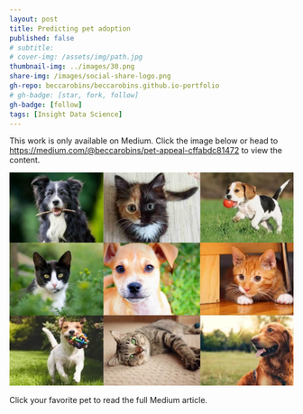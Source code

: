 ```yaml
---
layout: post
title: Predicting pet adoption
published: false
# subtitle:
# cover-img: /assets/img/path.jpg
thumbnail-img: ../images/30.png
share-img: /images/social-share-logo.png
gh-repo: beccarobins/beccarobins.github.io-portfolio
# gh-badge: [star, fork, follow]
gh-badge: [follow]
tags: [Insight Data Science]
---
```


This work is only available on Medium. Click the image below or head to <https://medium.com/@beccarobins/pet-appeal-cffabdc81472> to view the content.

[![Collage of cats and dogs](../images/cute.png)](https://medium.com/@beccarobins/pet-appeal-cffabdc81472)

<figcaption  class="caption">Click your favorite pet to read the full Medium article.</figcaption>